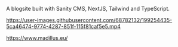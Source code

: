 A blogsite built with Sanity CMS, NextJS, Tailwind and TypeScript. 

https://user-images.githubusercontent.com/68782132/199254435-5ca46474-9774-4287-851f-115f81caf5e5.mp4

https://www.madillus.eu/
